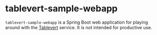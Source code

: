 # tablevert-sample-webapp
`tablevert-sample-webapp` is a Spring Boot web application for playing around with the [Tablevert] service. It is not intended for productive use.

[Tablevert]: https://github.com/tablevert "Tablevert"


